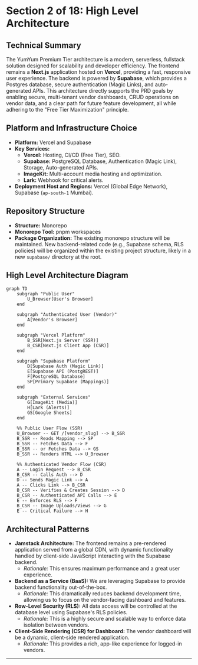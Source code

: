 # Section 2 of 18: High Level Architecture

## Technical Summary

The YumYum Premium Tier architecture is a modern, serverless, fullstack solution designed for scalability and developer efficiency. The frontend remains a **Next.js** application hosted on **Vercel**, providing a fast, responsive user experience. The backend is powered by **Supabase**, which provides a Postgres database, secure authentication (Magic Links), and auto-generated APIs. This architecture directly supports the PRD goals by enabling secure, multi-tenant vendor dashboards, CRUD operations on vendor data, and a clear path for future feature development, all while adhering to the "Free Tier Maximization" principle.

## Platform and Infrastructure Choice

*   **Platform:** Vercel and Supabase
*   **Key Services:**
    *   **Vercel:** Hosting, CI/CD (Free Tier), SEO.
    *   **Supabase:** PostgreSQL Database, Authentication (Magic Link), Storage, Auto-generated APIs.
    *   **ImageKit:** Multi-account media hosting and optimization.
    *   **Lark:** Webhook for critical alerts.
*   **Deployment Host and Regions:** Vercel (Global Edge Network), Supabase (`ap-south-1` Mumbai).

## Repository Structure

*   **Structure:** Monorepo
*   **Monorepo Tool:** pnpm workspaces
*   **Package Organization:** The existing monorepo structure will be maintained. New backend-related code (e.g., Supabase schema, RLS policies) will be organized within the existing project structure, likely in a new `supabase/` directory at the root.

## High Level Architecture Diagram

```mermaid
graph TD
    subgraph "Public User"
        U_Browser[User's Browser]
    end

    subgraph "Authenticated User (Vendor)"
        A[Vendor's Browser]
    end

    subgraph "Vercel Platform"
        B_SSR[Next.js Server (SSR)]
        B_CSR[Next.js Client App (CSR)]
    end

    subgraph "Supabase Platform"
        D[Supabase Auth (Magic Link)]
        E[Supabase API (PostgREST)]
        F[PostgreSQL Database]
        SP[Primary Supabase (Mappings)]
    end

    subgraph "External Services"
        G[ImageKit (Media)]
        H[Lark (Alerts)]
        GS[Google Sheets]
    end

    %% Public User Flow (SSR)
    U_Browser -- GET /[vendor_slug] --> B_SSR
    B_SSR -- Reads Mapping --> SP
    B_SSR -- Fetches Data --> F
    B_SSR -- or Fetches Data --> GS
    B_SSR -- Renders HTML --> U_Browser

    %% Authenticated Vendor Flow (CSR)
    A -- Login Request --> B_CSR
    B_CSR -- Calls Auth --> D
    D -- Sends Magic Link --> A
    A -- Clicks Link --> B_CSR
    B_CSR -- Verifies & Creates Session --> D
    B_CSR -- Authenticated API Calls --> E
    E -- Enforces RLS --> F
    B_CSR -- Image Uploads/Views --> G
    E -- Critical Failure --> H
```

## Architectural Patterns

*   **Jamstack Architecture:** The frontend remains a pre-rendered application served from a global CDN, with dynamic functionality handled by client-side JavaScript interacting with the Supabase backend.
    *   *Rationale:* This ensures maximum performance and a great user experience.
*   **Backend as a Service (BaaS):** We are leveraging Supabase to provide backend functionality out-of-the-box.
    *   *Rationale:* This dramatically reduces backend development time, allowing us to focus on the vendor-facing dashboard and features.
*   **Row-Level Security (RLS):** All data access will be controlled at the database level using Supabase's RLS policies.
    *   *Rationale:* This is a highly secure and scalable way to enforce data isolation between vendors.
*   **Client-Side Rendering (CSR) for Dashboard:** The vendor dashboard will be a dynamic, client-side rendered application.
    *   *Rationale:* This provides a rich, app-like experience for logged-in vendors.

---
